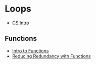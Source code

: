 # Loops

* [CS Intro](/courses/csintro)

## Functions

* [Intro to Functions](/courses/csintro1/functions/intro)
* [Reducing Redundancy with Functions](/courses/csintro1/functions/redundancy)